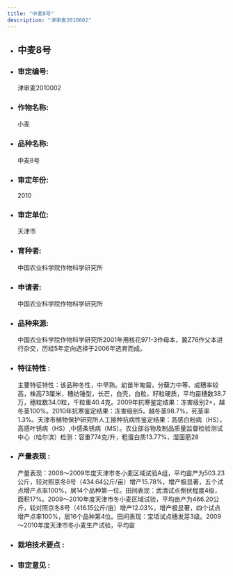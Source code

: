 ```yaml
---
title: "中麦8号"
description: "津审麦2010002"
---
```

* ## 中麦8号
* ###  审定编号:  
   津审麦2010002

*  ### 作物名称:  
   小麦

*   ###  品种名称: 
    中麦8号

*   ### 审定年份: 
    2010

*   ### 审定单位:  
    天津市

*   ### 育种者:  
    中国农业科学院作物科学研究所

*   ### 申请者:  
    中国农业科学院作物科学研究所

*   ### 品种来源:  
    中国农业科学院作物科学研究所2001年用核花971-3作母本，冀Z76作父本进行杂交，历经5年定向选择于2006年选育而成。

*   ### 特征特性 : 
    主要特征特性：该品种冬性，中早熟。幼苗半匍匐，分蘖力中等、成穗率较高，株高73厘米，穗纺锤型，长芒，白壳，白粒，籽粒硬质，平均亩穗数38.7万，穗粒数34.0粒，千粒重40.4克。2009年抗寒鉴定结果：冻害级别2+，越冬茎100%。2010年抗寒鉴定结果：冻害级别5，越冬茎98.7%，死茎率1.3%。天津市植物保护研究所人工接种抗病性鉴定结果：高感白粉病（HS），高感叶锈病（HS）,中感条锈病（MS）。农业部谷物及制品质量监督检验测试中心（哈尔滨）检测：容重774克/升，粗蛋白质13.77%，湿面筋28

*   ### 产量表现 : 
    产量表现：2008～2009年度天津市冬小麦区域试验A组，平均亩产为503.23公斤，较对照京冬8号（434.64公斤/亩）增产15.78%，增产极显著，五个试点增产点率100%，居14个品种第一位。田间表现：武清试点倒伏程度4级，面积17%。2009～2010年度天津市冬小麦区域试验，平均亩产为466.20公斤，较对照京冬8号（416.15公斤/亩）增产12.03%，增产极显著，四个试点增产点率100%，居16个品种第4位。田间表现：宝坻试点穗发芽3级。2009～2010年度天津市冬小麦生产试验，平均亩

*   ### 栽培技术要点 : 
    

*   ### 审定意见 : 
    
